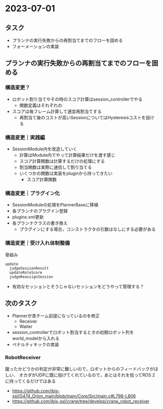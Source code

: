 # 2023-07-01

## タスク

- プランナの実行失敗からの再割当てまでのフローを固める
- フォーメーションの実装

## プランナの実行失敗からの再割当てまでのフローを固める

### 構造変更？
- ロボット割り当てやその時のスコア計算はsession_controllerでやる
  - 関数定義はそれぞれの
- スコアは毎フレーム計算して適宜再割当てする
  - 再割当て後のコストが高いSessionについてはHysteresisコストを設ける

### 構造変更｜実践編
- SessionModule内を改造していく
  - 計算はModule内でやって計算結果だけを渡す感じ
  - スコア計算関数は計算するだけの処理にする
  - 割当関数は実際に通信して割り当てる
  - いくつかの関数は実装をpluginから持ってきたい
    - スコア計算関数

### 構造変更｜プラグイン化

- SessionModuleの処理をPlannerBaseに移植
- 各プランナのプラグイン登録
- plugins.xml更新
- 各プランナクラスの書き換え
  - プラグインにする場合，コンストラクタの引数はなしにする必要がある
### 構造変更｜受け入れ体制整備

骨組み
```text
update
  judgeSessionResult
  updateRoleScore
  judgeReassignSession
```

- 有効なセッションとそうじゃないセッションをどうやって管理する？



## 次のタスク

- Plannerが青チーム前提になっているのを修正
  - Receiver
  - Waiter
- session_controllerでロボット割当するときの初期ロボット列をworld_modelから入れる
- ペナルティキックの実装

### RobotReceiver

蹴ったかどうかの判定が非常に難しいので，ロボットからのフィードバックがほしい．
オカダがUDPに既に投げてくれているので，あとはそれを拾ってROS 2に持ってくるだけではある

- <https://github.com/ibis-ssl/G474_Orion_main/blob/main/Core/Src/main.c#L798-L806>
- <https://github.com/ibis-ssl/crane/tree/develop/crane_robot_receiver>
